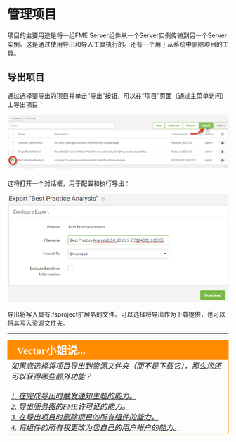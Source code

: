 # 管理项目

项目的主要用途是将一组FME Server组件从一个Server实例传输到另一个Server实例。这是通过使用导出和导入工具执行的。还有一个用于从系统中删除项目的工具。

## 导出项目 ##

通过选择要导出的项目并单击“导出”按钮，可以在“项目”页面（通过主菜单访问）上导出项目：

![](./Images/Img6.009.ExportProjectButton.png)

这将打开一个对话框，用于配置和执行导出：

![](./Images/Img6.010.ExportProjectDialogs.png)

导出将写入具有.fsproject扩展名的文件。可以选择将导出作为下载提供，也可以将其写入资源文件夹。

---

<!--Person X Says Section-->

<table style="border-spacing: 0px">
<tr>
<td style="vertical-align:middle;background-color:darkorange;border: 2px solid darkorange">
<i class="fa fa-quote-left fa-lg fa-pull-left fa-fw" style="color:white;padding-right: 12px;vertical-align:text-top"></i>
<span style="color:white;font-size:x-large;font-weight: bold;font-family:serif">Vector小姐说...</span>
</td>
</tr>

<tr>
<td style="border: 1px solid darkorange">
<span style="font-family:serif; font-style:italic; font-size:larger">
如果您选择将项目导出到资源文件夹（而不是下载它），那么您还可以获得哪些额外功能？ 
<br><br><a href="http://52.73.3.37/fmedatastreaming/Manual/QAResponse2017.fmw?chapter=25&question=2&answer=1&DestDataset_TEXTLINE=C%3A%5CFMEOutput%5CQAResponse.html">1. 在完成导出时触发通知主题的能力。</a>
<br><a href="http://52.73.3.37/fmedatastreaming/Manual/QAResponse2017.fmw?chapter=25&question=2&answer=2&DestDataset_TEXTLINE=C%3A%5CFMEOutput%5CQAResponse.html">2. 导出服务器的FME许可证的能力。</a>
<br><a href="http://52.73.3.37/fmedatastreaming/Manual/QAResponse2017.fmw?chapter=25&question=2&answer=3&DestDataset_TEXTLINE=C%3A%5CFMEOutput%5CQAResponse.html">3. 在导出项目时删除项目的所有组件的能力。</a>
<br><a href="http://52.73.3.37/fmedatastreaming/Manual/QAResponse2017.fmw?chapter=25&question=2&answer=4&DestDataset_TEXTLINE=C%3A%5CFMEOutput%5CQAResponse.html">4. 将组件的所有权更改为您自己的用户帐户的能力。</a>
</span>
</td>
</tr>
</table>
